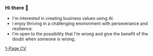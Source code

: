 ### Hi there 👋

- I'm interested in creating business values using AI.
- I enjoy thriving in a challenging environment with perseverance and resilience.
- I'm open to the possibility that I'm wrong and give the benefit of the doubt when someone is wrong.

[1-Page CV](./resume_github.pdf)

<!--
**ITHwang/ITHwang** is a ✨ _special_ ✨ repository because its `README.md` (this file) appears on your GitHub profile.

Here are some ideas to get you started:

- 🔭 I’m currently working on ...
- 🌱 I’m currently learning ...
- 👯 I’m looking to collaborate on ...
- 🤔 I’m looking for help with ...
- 💬 Ask me about ...
- 📫 How to reach me: ...
- 😄 Pronouns: ...
- ⚡ Fun fact: ...
-->
